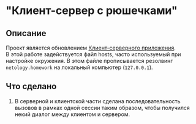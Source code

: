 # "Клиент-сервер с рюшечками"

## Описание
Проект является обновлением [Клиент-серверного приложения](https://github.com/kosurov/client-server.git).  
В этой работе задействуется файл hosts, часто используемый при настройке окружения. В этом файле прописывается резолвинг `netology.homework` на локальный компьютер (`127.0.0.1`).

## Что сделано
1. В серверной и клиентской части сделана последовательность вызовов в рамках одной сессии таким образом, чтобы получился некий диалог между клиентом и сервером.
